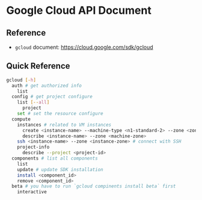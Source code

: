 # Google Cloud API Document



## Reference



-   `gcloud` document: <https://cloud.google.com/sdk/gcloud>



## Quick Reference

```sh
gcloud [-h]
  auth # get authorized info
    list
  config # get project configure
    list [--all]
      project
    set # set the resource configure
  compute
    instances # related to VM instances
      create <instance-name> --machine-type <n1-standard-2> --zone <zone-id>
      describe <instance-name> --zone <machine-zone>
    ssh <instance-name> --zone <instance-zone> # connect with SSH
    project-info 
      describe --project <project-id>
  components # list all components
  	list
  	update # update SDK installation
  	install <component_id>
  	remove <component_id>
  beta # you have to run `gcloud compinents install beta` first
  	interactive
```

